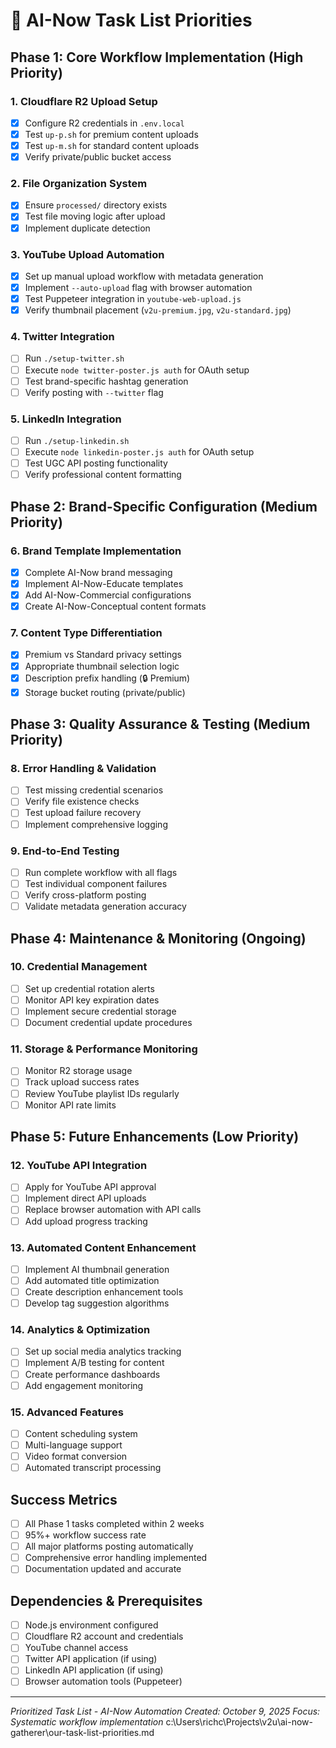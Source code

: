 # 🚀 AI-Now Task List Priorities

## Phase 1: Core Workflow Implementation (High Priority)

### 1. **Cloudflare R2 Upload Setup**
- [x] Configure R2 credentials in `.env.local`
- [x] Test `up-p.sh` for premium content uploads
- [x] Test `up-m.sh` for standard content uploads
- [x] Verify private/public bucket access

### 2. **File Organization System**
- [x] Ensure `processed/` directory exists
- [x] Test file moving logic after upload
- [x] Implement duplicate detection

### 3. **YouTube Upload Automation**
- [x] Set up manual upload workflow with metadata generation
- [x] Implement `--auto-upload` flag with browser automation
- [x] Test Puppeteer integration in `youtube-web-upload.js`
- [x] Verify thumbnail placement (`v2u-premium.jpg`, `v2u-standard.jpg`)

### 4. **Twitter Integration**
- [ ] Run `./setup-twitter.sh`
- [ ] Execute `node twitter-poster.js auth` for OAuth setup
- [ ] Test brand-specific hashtag generation
- [ ] Verify posting with `--twitter` flag

### 5. **LinkedIn Integration**
- [ ] Run `./setup-linkedin.sh`
- [ ] Execute `node linkedin-poster.js auth` for OAuth setup
- [ ] Test UGC API posting functionality
- [ ] Verify professional content formatting

## Phase 2: Brand-Specific Configuration (Medium Priority)

### 6. **Brand Template Implementation**
- [x] Complete AI-Now brand messaging
- [x] Implement AI-Now-Educate templates
- [x] Add AI-Now-Commercial configurations
- [x] Create AI-Now-Conceptual content formats

### 7. **Content Type Differentiation**
- [x] Premium vs Standard privacy settings
- [x] Appropriate thumbnail selection logic
- [x] Description prefix handling (🔒 Premium)
- [x] Storage bucket routing (private/public)

## Phase 3: Quality Assurance & Testing (Medium Priority)

### 8. **Error Handling & Validation**
- [ ] Test missing credential scenarios
- [ ] Verify file existence checks
- [ ] Test upload failure recovery
- [ ] Implement comprehensive logging

### 9. **End-to-End Testing**
- [ ] Run complete workflow with all flags
- [ ] Test individual component failures
- [ ] Verify cross-platform posting
- [ ] Validate metadata generation accuracy

## Phase 4: Maintenance & Monitoring (Ongoing)

### 10. **Credential Management**
- [ ] Set up credential rotation alerts
- [ ] Monitor API key expiration dates
- [ ] Implement secure credential storage
- [ ] Document credential update procedures

### 11. **Storage & Performance Monitoring**
- [ ] Monitor R2 storage usage
- [ ] Track upload success rates
- [ ] Review YouTube playlist IDs regularly
- [ ] Monitor API rate limits

## Phase 5: Future Enhancements (Low Priority)

### 12. **YouTube API Integration**
- [ ] Apply for YouTube API approval
- [ ] Implement direct API uploads
- [ ] Replace browser automation with API calls
- [ ] Add upload progress tracking

### 13. **Automated Content Enhancement**
- [ ] Implement AI thumbnail generation
- [ ] Add automated title optimization
- [ ] Create description enhancement tools
- [ ] Develop tag suggestion algorithms

### 14. **Analytics & Optimization**
- [ ] Set up social media analytics tracking
- [ ] Implement A/B testing for content
- [ ] Create performance dashboards
- [ ] Add engagement monitoring

### 15. **Advanced Features**
- [ ] Content scheduling system
- [ ] Multi-language support
- [ ] Video format conversion
- [ ] Automated transcript processing

## Success Metrics

- [ ] All Phase 1 tasks completed within 2 weeks
- [ ] 95%+ workflow success rate
- [ ] All major platforms posting automatically
- [ ] Comprehensive error handling implemented
- [ ] Documentation updated and accurate

## Dependencies & Prerequisites

- [ ] Node.js environment configured
- [ ] Cloudflare R2 account and credentials
- [ ] YouTube channel access
- [ ] Twitter API application (if using)
- [ ] LinkedIn API application (if using)
- [ ] Browser automation tools (Puppeteer)

---

*Prioritized Task List - AI-Now Automation*
*Created: October 9, 2025*
*Focus: Systematic workflow implementation*</content>
<parameter name="filePath">c:\Users\richc\Projects\v2u\ai-now-gatherer\our-task-list-priorities.md